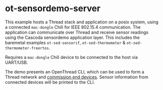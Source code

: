 # ot-sensordemo-server

This example hosts a Thread stack and application on a posix system, using a connected ``mac-dongle`` Chili for IEEE 802.15.4 communication. The application can communicate over Thread and receive sensor readings using the Cascoda sensordemo application layer. This includes the baremetal examples ``ot-sed-sensorif``, ``ot-sed-thermometer`` & ``ot-sed-thermometer-freertos``.

Requires a ``mac-dongle`` Chili device to be connected to the host via UART/USB.

The demo presents an OpenThread CLI, which can be used to form a Thread network and [commission end devices](../../../docs/guides/thread-commissioning.md). Sensor information from connected devices will be printed to the CLI.
